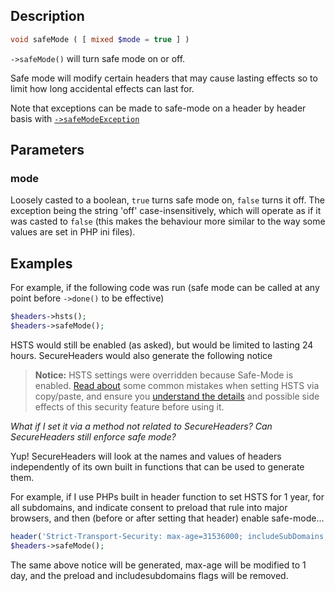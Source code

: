 ## Description
```php
void safeMode ( [ mixed $mode = true ] )
```

`->safeMode()` will turn safe mode on or off.

Safe mode will modify certain headers that may cause lasting effects so to limit how long accidental effects can last for.

Note that exceptions can be made to safe-mode on a header by header basis with [`->safeModeException`](safeModeException)

## Parameters
### mode
Loosely casted to a boolean, `true` turns safe mode on, `false` turns it off. The exception being the string 'off' case-insensitively, which will operate as if it was casted to `false` (this makes the behaviour more similar to the way some values are set in PHP ini files).

## Examples
For example, if the following code was run (safe mode can be called at any point before `->done()` to be effective)
```php
$headers->hsts();
$headers->safeMode();
```
HSTS would still be enabled (as asked), but would be limited to lasting 24 hours.
SecureHeaders would also generate the following notice

> **Notice:** HSTS settings were overridden because Safe-Mode is enabled. [Read about](https://scotthelme.co.uk/death-by-copy-paste/#hstsandpreloading) some common mistakes when setting HSTS via copy/paste, and ensure you [understand the details](https://www.owasp.org/index.php/HTTP_Strict_Transport_Security_Cheat_Sheet) and possible side effects of this security feature before using it.

*What if I set it via a method not related to SecureHeaders? Can SecureHeaders still enforce safe mode?*

Yup! SecureHeaders will look at the names and values of headers independently of its own built in functions that can be used to generate them.

For example, if I use PHPs built in header function to set HSTS for 1 year, for all subdomains, and indicate consent to preload that rule into major browsers, and then (before or after setting that header) enable safe-mode...

```php
header('Strict-Transport-Security: max-age=31536000; includeSubDomains; preload');
$headers->safeMode();
```

The same above notice will be generated, max-age will be modified to 1 day, and the preload and includesubdomains flags will be removed. 
